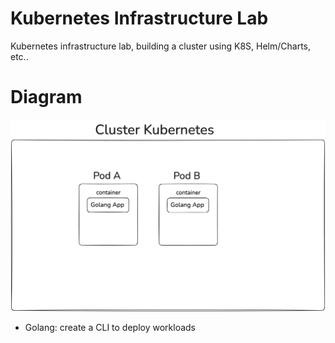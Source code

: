 # Kubernetes Infrastructure Lab

Kubernetes infrastructure lab, building a cluster using K8S, Helm/Charts, etc..

# Diagram
![Diagram](k8s-infra-diagram.png)

- Golang: create a CLI to deploy workloads